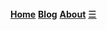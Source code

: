 <div id="myNavbar" class="navbar">
  <a href="/" class="homeoption"><strong>Home</strong></a>
  <a href="/blog" class="otheroptions"><strong>Blog</strong></a>
  <a href="/about" class="otheroptions"><strong>About</strong></a>
  <a href="javascript:void(0);" style="font-size:15px;" class="icon" onclick="interactNav()">&#9776;</a>
</div>
<script>
var visible = false
function myFunction() {
  var x = document.getElementById("myNavbar");
  if (x.className === "navbar") {
    x.className += " responsive";
  } else {
    x.className = "navbar";
  }
}
</script>

